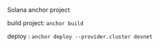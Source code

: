 Solana anchor project



build project: `anchor build`

deploy : `anchor deploy --provider.cluster devnet`
